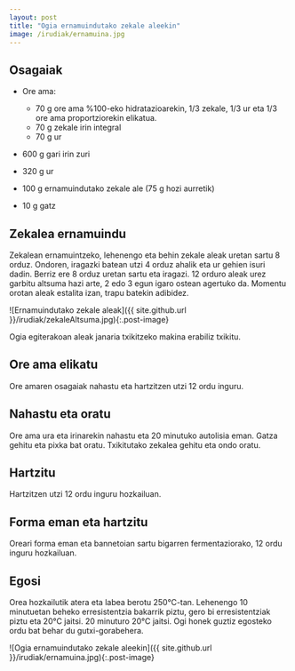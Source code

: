 ```yaml
---
layout: post
title: "Ogia ernamuindutako zekale aleekin"
image: /irudiak/ernamuina.jpg
---
```


##  Osagaiak

* Ore ama:
  
  * 70 g ore ama %100-eko hidratazioarekin, 1/3 zekale, 1/3 ur
    eta 1/3 ore ama proportziorekin elikatua.
  * 70 g zekale irin integral
  * 70 g ur

* 600 g gari irin zuri

* 320 g ur

* 100 g ernamuindutako zekale ale (75 g hozi aurretik)

* 10 g gatz

## Zekalea ernamuindu

Zekalean ernamuintzeko, lehenengo eta behin zekale aleak uretan sartu
8 orduz. Ondoren, iragazki batean utzi 4 orduz ahalik eta ur gehien
isuri dadin. Berriz ere 8 orduz uretan sartu eta iragazi. 12 orduro
aleak urez garbitu altsuma hazi arte, 2 edo 3 egun igaro ostean
agertuko da. Momentu orotan aleak estalita izan, trapu batekin
adibidez.

![Ernamuindutako zekale aleak]({{ site.github.url }}/irudiak/zekaleAltsuma.jpg){:.post-image}

Ogia egiterakoan aleak janaria txikitzeko makina erabiliz txikitu.

## Ore ama elikatu

Ore amaren osagaiak nahastu eta hartzitzen utzi 12 ordu inguru. 

## Nahastu eta oratu

Ore ama ura eta irinarekin nahastu eta 20 minutuko autolisia
eman. Gatza gehitu eta pixka bat oratu. Txikitutako zekalea gehitu eta
ondo oratu.

## Hartzitu

Hartzitzen utzi 12 ordu inguru hozkailuan.

## Forma eman eta hartzitu

Oreari forma eman eta bannetoian sartu bigarren fermentaziorako, 12
ordu inguru hozkailuan.

## Egosi

Orea hozkailutik atera eta labea berotu 250&deg;C-tan. Lehenengo 10
minutuetan beheko erresistentzia bakarrik piztu, gero bi
erresistentziak piztu eta 20&deg;C jaitsi. 20 minuturo 20&deg;C
jaitsi. Ogi honek guztiz egosteko ordu bat behar du gutxi-gorabehera.

![Ogia ernamuindutako zekale aleekin]({{ site.github.url }}/irudiak/ernamuina.jpg){:.post-image}

<!-- Local Variables: -->
<!-- ispell-local-dictionary: "euskera"-->
<!-- End: -->
